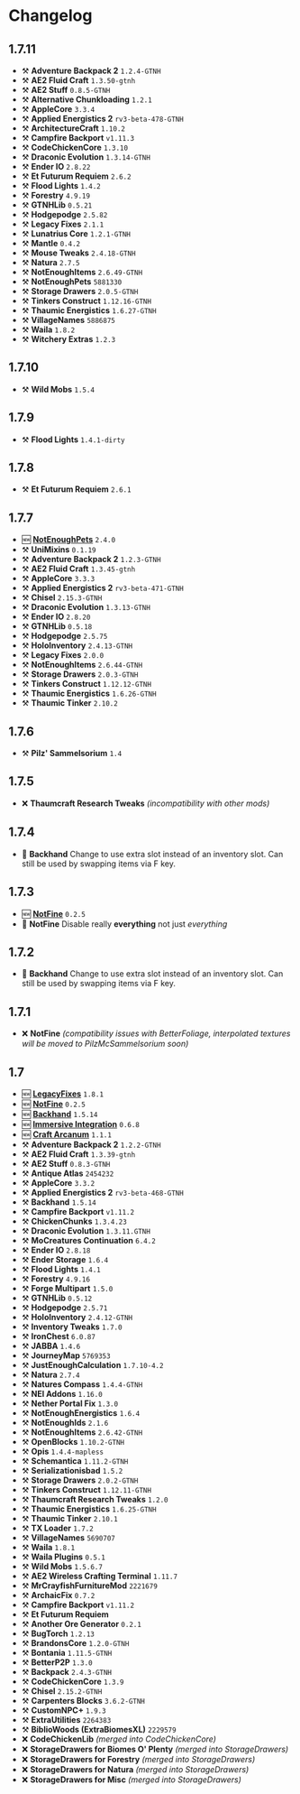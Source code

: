 # Changelog

## 1.7.11

- ⚒️ **Adventure Backpack 2** `1.2.4-GTNH`
- ⚒️ **AE2 Fluid Craft** `1.3.50-gtnh`
- ⚒️ **AE2 Stuff** `0.8.5-GTNH`
- ⚒️ **Alternative Chunkloading** `1.2.1`
- ⚒️ **AppleCore** `3.3.4`
- ⚒️ **Applied Energistics 2** `rv3-beta-478-GTNH`
- ⚒️ **ArchitectureCraft** `1.10.2`
- ⚒️ **Campfire Backport** `v1.11.3`
- ⚒️ **CodeChickenCore** `1.3.10`
- ⚒️ **Draconic Evolution** `1.3.14-GTNH`
- ⚒️ **Ender IO** `2.8.22`
- ⚒️ **Et Futurum Requiem** `2.6.2`
- ⚒️ **Flood Lights** `1.4.2`
- ⚒️ **Forestry** `4.9.19`
- ⚒️ **GTNHLib** `0.5.21`
- ⚒️ **Hodgepodge** `2.5.82`
- ⚒️ **Legacy Fixes** `2.1.1`
- ⚒️ **Lunatrius Core** `1.2.1-GTNH`
- ⚒️ **Mantle** `0.4.2`
- ⚒️ **Mouse Tweaks** `2.4.18-GTNH`
- ⚒️ **Natura** `2.7.5`
- ⚒️ **NotEnoughItems** `2.6.49-GTNH`
- ⚒️ **NotEnoughPets** `5881330`
- ⚒️ **Storage Drawers** `2.0.5-GTNH`
- ⚒️ **Tinkers Construct** `1.12.16-GTNH`
- ⚒️ **Thaumic Energistics** `1.6.27-GTNH`
- ⚒️ **VillageNames** `5886875`
- ⚒️ **Waila** `1.8.2`
- ⚒️ **Witchery Extras** `1.2.3`

## 1.7.10

- ⚒️ **Wild Mobs** `1.5.4`

## 1.7.9

- ⚒️ **Flood Lights** `1.4.1-dirty`

## 1.7.8

- ⚒️ **Et Futurum Requiem** `2.6.1`

## 1.7.7

- 🆕  **[NotEnoughPets](https://www.curseforge.com/minecraft/mc-mods/not-enough-pets)** `2.4.0`
- ⚒️ **UniMixins** `0.1.19`
- ⚒️ **Adventure Backpack 2** `1.2.3-GTNH`
- ⚒️ **AE2 Fluid Craft** `1.3.45-gtnh`
- ⚒️ **AppleCore** `3.3.3`
- ⚒️ **Applied Energistics 2** `rv3-beta-471-GTNH`
- ⚒️ **Chisel** `2.15.3-GTNH`
- ⚒️ **Draconic Evolution** `1.3.13-GTNH`
- ⚒️ **Ender IO** `2.8.20`
- ⚒️ **GTNHLib** `0.5.18`
- ⚒️ **Hodgepodge** `2.5.75`
- ⚒️ **HoloInventory** `2.4.13-GTNH`
- ⚒️ **Legacy Fixes** `2.0.0`
- ⚒️ **NotEnoughItems** `2.6.44-GTNH`
- ⚒️ **Storage Drawers** `2.0.3-GTNH`
- ⚒️ **Tinkers Construct** `1.12.12-GTNH`
- ⚒️ **Thaumic Energistics** `1.6.26-GTNH`
- ⚒️ **Thaumic Tinker** `2.10.2`

## 1.7.6

- ⚒️ **Pilz' Sammelsorium** `1.4`

## 1.7.5

- ❌ **Thaumcraft Research Tweaks** *(incompatibility with other mods)*

## 1.7.4

- 📑 **Backhand** Change to use extra slot instead of an inventory slot. Can still be used by swapping items via F key.

## 1.7.3

- 🆕 **[NotFine](https://github.com/jss2a98aj/NotFine)** `0.2.5`
- 📑 **NotFine** Disable really **everything** not just *everything*

## 1.7.2

- 📑 **Backhand** Change to use extra slot instead of an inventory slot. Can still be used by swapping items via F key.

## 1.7.1

- ❌ **NotFine** *(compatibility issues with BetterFoliage, interpolated textures will be moved to PilzMcSammelsorium soon)*

## 1.7

- 🆕 **[LegacyFixes](https://github.com/unilock/LegacyFixes)** `1.8.1`
- 🆕 **[NotFine](https://github.com/jss2a98aj/NotFine)** `0.2.5`
- 🆕 **[Backhand](https://github.com/GTNewHorizons/Backhand/)** `1.5.14`
- 🆕 **[Immersive Integration](http://www.curseforge.com/projects/232159/)** `0.6.8`
- 🆕 **[Craft Arcanum](https://www.curseforge.com/minecraft/mc-mods/craft-arcanum-1)** `1.1.1`
- ⚒️ **Adventure Backpack 2** `1.2.2-GTNH`
- ⚒️ **AE2 Fluid Craft** `1.3.39-gtnh`
- ⚒️ **AE2 Stuff** `0.8.3-GTNH`
- ⚒️ **Antique Atlas** `2454232`
- ⚒️ **AppleCore** `3.3.2`
- ⚒️ **Applied Energistics 2** `rv3-beta-468-GTNH`
- ⚒️ **Backhand** `1.5.14`
- ⚒️ **Campfire Backport** `v1.11.2`
- ⚒️ **ChickenChunks** `1.3.4.23`
- ⚒️ **Draconic Evolution** `1.3.11.GTNH`
- ⚒️ **MoCreatures Continuation** `6.4.2`
- ⚒️ **Ender IO** `2.8.18`
- ⚒️ **Ender Storage** `1.6.4`
- ⚒️ **Flood Lights** `1.4.1`
- ⚒️ **Forestry** `4.9.16`
- ⚒️ **Forge Multipart** `1.5.0`
- ⚒️ **GTNHLib** `0.5.12`
- ⚒️ **Hodgepodge** `2.5.71`
- ⚒️ **HoloInventory** `2.4.12-GTNH`
- ⚒️ **Inventory Tweaks** `1.7.0`
- ⚒️ **IronChest** `6.0.87`
- ⚒️ **JABBA** `1.4.6`
- ⚒️ **JourneyMap** `5769353`
- ⚒️ **JustEnoughCalculation** `1.7.10-4.2`
- ⚒️ **Natura** `2.7.4`
- ⚒️ **Natures Compass** `1.4.4-GTNH`
- ⚒️ **NEI Addons** `1.16.0`
- ⚒️ **Nether Portal Fix** `1.3.0`
- ⚒️ **NotEnoughEnergistics** `1.6.4`
- ⚒️ **NotEnoughIds** `2.1.6`
- ⚒️ **NotEnoughItems** `2.6.42-GTNH`
- ⚒️ **OpenBlocks** `1.10.2-GTNH`
- ⚒️ **Opis** `1.4.4-mapless`
- ⚒️ **Schemantica** `1.11.2-GTNH`
- ⚒️ **Serializationisbad** `1.5.2`
- ⚒️ **Storage Drawers** `2.0.2-GTNH`
- ⚒️ **Tinkers Construct** `1.12.11-GTNH`
- ⚒️ **Thaumcraft Research Tweaks** `1.2.0`
- ⚒️ **Thaumic Energistics** `1.6.25-GTNH`
- ⚒️ **Thaumic Tinker** `2.10.1`
- ⚒️ **TX Loader** `1.7.2`
- ⚒️ **VillageNames** `5690707`
- ⚒️ **Waila** `1.8.1`
- ⚒️ **Waila Plugins** `0.5.1`
- ⚒️ **Wild Mobs** `1.5.6.7`
- ⚒️ **AE2 Wireless Crafting Terminal** `1.11.7`
- ⚒️ **MrCrayfishFurnitureMod** `2221679`
- ⚒️ **ArchaicFix** `0.7.2`
- ⚒️ **Campfire Backport** `v1.11.2`
- ⚒️ **Et Futurum Requiem**
- ⚒️ **Another Ore Generator** `0.2.1`
- ⚒️ **BugTorch** `1.2.13`
- ⚒️ **BrandonsCore** `1.2.0-GTNH`
- ⚒️ **Bontania** `1.11.5-GTNH`
- ⚒️ **BetterP2P** `1.3.0`
- ⚒️ **Backpack** `2.4.3-GTNH`
- ⚒️ **CodeChickenCore** `1.3.9`
- ⚒️ **Chisel** `2.15.2-GTNH`
- ⚒️ **Carpenters Blocks** `3.6.2-GTNH`
- ⚒️ **CustomNPC+** `1.9.3`
- ⚒️ **ExtraUtilities** `2264383`
- ⚒️ **BiblioWoods (ExtraBiomesXL)** `2229579`
- ❌ **CodeChickenLib** *(merged into CodeChickenCore)*
- ❌ **StorageDrawers for Biomes O' Plenty** *(merged into StorageDrawers)*
- ❌ **StorageDrawers for Forestry** *(merged into StorageDrawers)*
- ❌ **StorageDrawers for Natura** *(merged into StorageDrawers)*
- ❌ **StorageDrawers for Misc** *(merged into StorageDrawers)*
